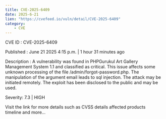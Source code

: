 ```yaml
---
title: CVE-2025-6409
date: 2025-6-21
lien: "https://cvefeed.io/vuln/detail/CVE-2025-6409"
category:
    - CVE
---
```


CVE ID : CVE-2025-6409

Published :  June 21
2025
4:15 p.m. | 1 hour
31 minutes ago

Description : A vulnerability was found in PHPGurukul Art Gallery Management System 1.1 and classified as critical. This issue affects some unknown processing of the file /admin/forgot-password.php. The manipulation of the argument email leads to sql injection. The attack may be initiated remotely. The exploit has been disclosed to the public and may be used.

Severity: 7.3 | HIGH

Visit the link for more details
such as CVSS details
affected products
timeline
and more...
